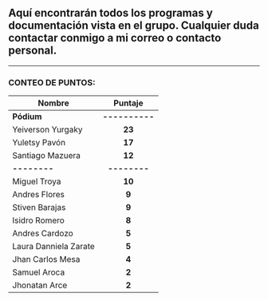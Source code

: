 ## Aquí encontrarán todos los programas y documentación vista en el grupo. Cualquier duda contactar conmigo a mi correo o contacto personal.

---

### **CONTEO DE PUNTOS**:

| Nombre                |    Puntaje     |
| --------------------- | :------------: |
| **Pódium**            | **----------** |
| Yeiverson Yurgaky     |     **23**     |
| Yuletsy Pavón         |     **17**     |
| Santiago Mazuera      |     **12**     |
| **--------**          |  **--------**  |
| Miguel Troya          |     **10**     |
| Andres Flores         |     **9**      |
| Stiven Barajas        |     **9**      |
| Isidro Romero         |     **8**      |
| Andres Cardozo        |     **5**      |
| Laura Danniela Zarate |     **5**      |
| Jhan Carlos Mesa      |     **4**      |
| Samuel Aroca          |     **2**      |
| Jhonatan Arce         |     **2**      |
